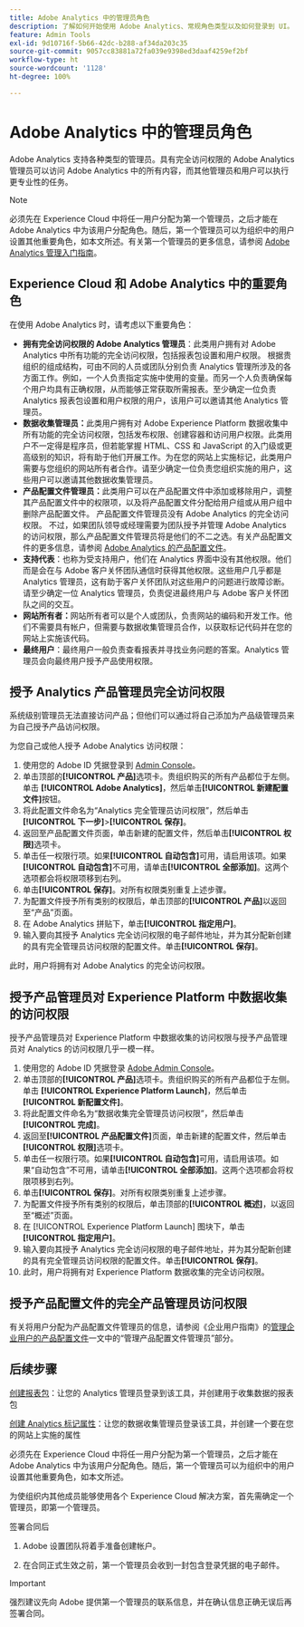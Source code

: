 ```yaml
---
title: Adobe Analytics 中的管理员角色
description: 了解如何开始使用 Adobe Analytics、常规角色类型以及如何登录到 UI。
feature: Admin Tools
exl-id: 9d10716f-5b66-42dc-b288-af34da203c35
source-git-commit: 9057cc83881a72fa039e9398ed3daaf4259ef2bf
workflow-type: ht
source-wordcount: '1128'
ht-degree: 100%

---
```


# Adobe Analytics 中的管理员角色

Adobe Analytics 支持各种类型的管理员。具有完全访问权限的 Adobe Analytics 管理员可以访问 Adobe Analytics 中的所有内容，而其他管理员和用户可以执行更专业性的任务。

>[!NOTE]
>
>必须先在 Experience Cloud 中将任一用户分配为第一个管理员，之后才能在 Adobe Analytics 中为该用户分配角色。随后，第一个管理员可以为组织中的用户设置其他重要角色，如本文所述。有关第一个管理员的更多信息，请参阅 [Adobe Analytics 管理入门指南](/help/admin/admin-console/first-admin-guide.md)。


## Experience Cloud 和 Adobe Analytics 中的重要角色

在使用 Adobe Analytics 时，请考虑以下重要角色：

* **拥有完全访问权限的 Adobe Analytics 管理员**：此类用户拥有对 Adobe Analytics 中所有功能的完全访问权限，包括报表包设置和用户权限。 根据贵组织的组成结构，可由不同的人员或团队分别负责 Analytics 管理所涉及的各方面工作。例如，一个人负责指定实施中使用的变量。而另一个人负责确保每个用户均具有正确权限，从而能够正常获取所需报表。至少确定一位负责 Analytics 报表包设置和用户权限的用户，该用户可以邀请其他 Analytics 管理员。
* **数据收集管理员：**&#x200B;此类用户拥有对 Adobe Experience Platform 数据收集中所有功能的完全访问权限，包括发布权限、创建容器和访问用户权限。此类用户不一定得是程序员，但若能掌握 HTML、CSS 和 JavaScript 的入门级或更高级别的知识，将有助于他们开展工作。为在您的网站上实施标记，此类用户需要与您组织的网站所有者合作。请至少确定一位负责您组织实施的用户，这些用户可以邀请其他数据收集管理员。
* **产品配置文件管理员：**&#x200B;此类用户可以在产品配置文件中添加或移除用户，调整其产品配置文件中的权限项，以及将产品配置文件分配给用户组或从用户组中删除产品配置文件。 产品配置文件管理员没有 Adobe Analytics 的完全访问权限。 不过，如果团队领导或经理需要为团队授予并管理 Adobe Analytics 的访问权限，那么产品配置文件管理员将是他们的不二之选。有关产品配置文件的更多信息，请参阅 [Adobe Analytics 的产品配置文件](/help/admin/admin-console/permissions/product-profile.md)。
* **支持代表**：也称为受支持用户，他们在 Analytics 界面中没有其他权限。他们而是会在与 Adobe 客户关怀团队通信时获得其他权限。这些用户几乎都是 Analytics 管理员，这有助于客户关怀团队对这些用户的问题进行故障诊断。请至少确定一位 Analytics 管理员，负责促进最终用户与 Adobe 客户关怀团队之间的交互。
* **网站所有者：**&#x200B;网站所有者可以是个人或团队，负责网站的编码和开发工作。他们不需要具有帐户，但需要与数据收集管理员合作，以获取标记代码并在您的网站上实施该代码。
* **最终用户**：最终用户一般负责查看报表并寻找业务问题的答案。Analytics 管理员会向最终用户授予产品使用权限。

## 授予 Analytics 产品管理员完全访问权限

系统级别管理员无法直接访问产品；但他们可以通过将自己添加为产品级管理员来为自己授予产品访问权限。

为您自己或他人授予 Adobe Analytics 访问权限：

1. 使用您的 Adobe ID 凭据登录到 [Admin Console](https://adminconsole.adobe.com/)。
1. 单击顶部的&#x200B;**[!UICONTROL 产品]**&#x200B;选项卡。贵组织购买的所有产品都位于左侧。单击 **[!UICONTROL Adobe Analytics]**，然后单击&#x200B;**[!UICONTROL 新建配置文件]**&#x200B;按钮。
1. 将此配置文件命名为“Analytics 完全管理员访问权限”，然后单击&#x200B;**[!UICONTROL 下一步]**>**[!UICONTROL 保存]**。
1. 返回至产品配置文件页面，单击新建的配置文件，然后单击&#x200B;**[!UICONTROL 权限]**&#x200B;选项卡。
1. 单击任一权限行项。如果&#x200B;**[!UICONTROL 自动包含]**&#x200B;可用，请启用该项。如果&#x200B;**[!UICONTROL 自动包含]**&#x200B;不可用，请单击&#x200B;**[!UICONTROL 全部添加]**。这两个选项都会将权限项移到右列。
1. 单击&#x200B;**[!UICONTROL 保存]**。对所有权限类别重复上述步骤。
1. 为配置文件授予所有类别的权限后，单击顶部的&#x200B;**[!UICONTROL 产品]**&#x200B;以返回至“产品”页面。
1. 在 Adobe Analytics 拼贴下，单击&#x200B;**[!UICONTROL 指定用户]**。
1. 输入要向其授予 Analytics 完全访问权限的电子邮件地址，并为其分配新创建的具有完全管理员访问权限的配置文件。单击&#x200B;**[!UICONTROL 保存]**。

此时，用户将拥有对 Adobe Analytics 的完全访问权限。

## 授予产品管理员对 Experience Platform 中数据收集的访问权限

授予产品管理员对 Experience Platform 中数据收集的访问权限与授予产品管理员对 Analytics 的访问权限几乎一模一样。

1. 使用您的 Adobe ID 凭据登录 [Adobe Admin Console](https://adminconsole.adobe.com)。
1. 单击顶部的&#x200B;**[!UICONTROL 产品]**&#x200B;选项卡。贵组织购买的所有产品都位于左侧。单击 **[!UICONTROL Experience Platform Launch]**，然后单击&#x200B;**[!UICONTROL 新配置文件]**。
1. 将此配置文件命名为“数据收集完全管理员访问权限”，然后单击&#x200B;**[!UICONTROL 完成]**。
1. 返回至&#x200B;**[!UICONTROL 产品配置文件]**&#x200B;页面，单击新建的配置文件，然后单击&#x200B;**[!UICONTROL 权限]**&#x200B;选项卡。
1. 单击任一权限行项。如果&#x200B;**[!UICONTROL 自动包含]**&#x200B;可用，请启用该项。如果“自动包含”不可用，请单击&#x200B;**[!UICONTROL 全部添加]**。这两个选项都会将权限项移到右列。
1. 单击&#x200B;**[!UICONTROL 保存]**。对所有权限类别重复上述步骤。
1. 为配置文件授予所有类别的权限后，单击顶部的&#x200B;**[!UICONTROL 概述]**，以返回至“概述”页面。
1. 在 [!UICONTROL Experience Platform Launch] 图块下，单击&#x200B;**[!UICONTROL 指定用户]**。
1. 输入要向其授予 Analytics 完全访问权限的电子邮件地址，并为其分配新创建的具有完全管理员访问权限的配置文件。单击&#x200B;**[!UICONTROL 保存]**。
1. 此时，用户将拥有对 Experience Platform 数据收集的完全访问权限。

## 授予产品配置文件的完全产品管理员访问权限

有关将用户分配为产品配置文件管理员的信息，请参阅《企业用户指南》的[管理企业用户的产品配置文件](https://helpx.adobe.com/enterprise/using/manage-product-profiles.html)一文中的“管理产品配置文件管理员”部分。

## 后续步骤

[创建报表包](/help/admin/admin/c-manage-report-suites/c-new-report-suite/t-create-a-report-suite.md)：让您的 Analytics 管理员登录到该工具，并创建用于收集数据的报表包

[创建 Analytics 标记属性](/help/implement/launch/create-analytics-property.md)：让您的数据收集管理员登录该工具，并创建一个要在您的网站上实施的属性

必须先在 Experience Cloud 中将任一用户分配为第一个管理员，之后才能在 Adobe Analytics 中为该用户分配角色。随后，第一个管理员可以为组织中的用户设置其他重要角色，如本文所述。

为使组织内其他成员能够使用各个 Experience Cloud 解决方案，首先需确定一个管理员，即第一个管理员。

签署合同后

1. Adobe 设置团队将着手准备创建帐户。

1. 在合同正式生效之前，第一个管理员会收到一封包含登录凭据的电子邮件。

>[!IMPORTANT]
>
>   强烈建议先向 Adobe 提供第一个管理员的联系信息，并在确认信息正确无误后再签署合同。
